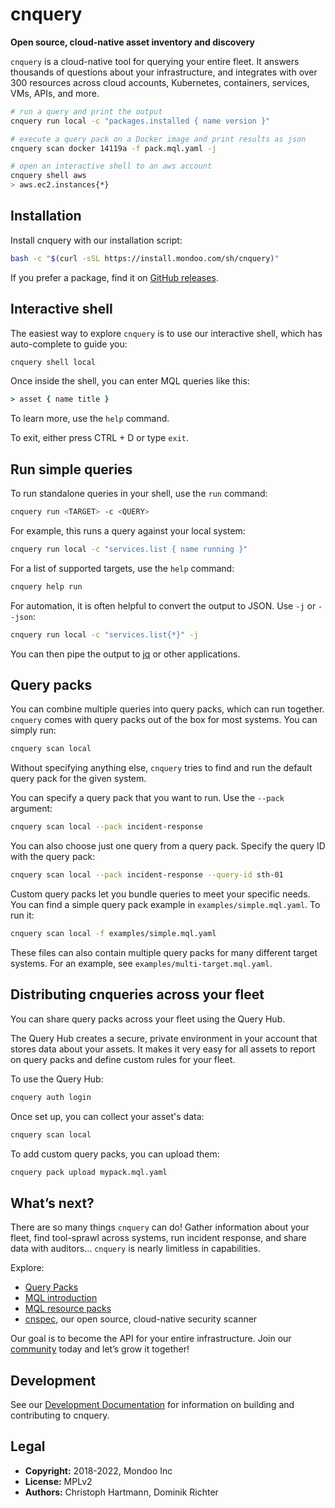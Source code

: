 # cnquery

**Open source, cloud-native asset inventory and discovery**

`cnquery` is a cloud-native tool for querying your entire fleet. It answers thousands of questions about your infrastructure, and integrates with over 300 resources across cloud accounts, Kubernetes, containers, services, VMs, APIs, and more.

```bash
# run a query and print the output
cnquery run local -c "packages.installed { name version }"

# execute a query pack on a Docker image and print results as json
cnquery scan docker 14119a -f pack.mql.yaml -j

# open an interactive shell to an aws account
cnquery shell aws
> aws.ec2.instances{*}
```

## Installation

Install cnquery with our installation script:

```bash
bash -c "$(curl -sSL https://install.mondoo.com/sh/cnquery)"
```

If you prefer a package, find it on [GitHub releases](https://github.com/mondoohq/cnquery/releases).

## Interactive shell

The easiest way to explore `cnquery` is to use our interactive shell, which has auto-complete to guide you:

```bash
cnquery shell local
```

Once inside the shell, you can enter MQL queries like this:

```coffeescript
> asset { name title }
```

To learn more, use the `help` command. 

To exit, either press CTRL + D or type `exit`.

## Run simple queries

To run standalone queries in your shell, use the `run` command:

```bash
cnquery run <TARGET> -c <QUERY>
```

For example, this runs a query against your local system:

```bash
cnquery run local -c "services.list { name running }"
```

For a list of supported targets, use the `help` command:

```bash
cnquery help run
```

For automation, it is often helpful to convert the output to JSON. Use `-j` or `--json`:

```bash
cnquery run local -c "services.list{*}" -j
```

You can then pipe the output to [jq](https://stedolan.github.io/jq/) or other applications.

## Query packs

You can combine multiple queries into query packs, which can run together. `cnquery` comes with query packs out of the box for most systems. You can simply run:

```bash
cnquery scan local
```

Without specifying anything else, `cnquery` tries to find and run the default query pack for the given system.

You can specify a query pack that you want to run. Use the `--pack` argument:

```bash
cnquery scan local --pack incident-response
```

You can also choose just one query from a query pack. Specify the query ID with the query pack:

```bash
cnquery scan local --pack incident-response --query-id sth-01
```

Custom query packs let you bundle queries to meet your specific needs. You can find a simple query pack example in `examples/simple.mql.yaml`. To run it:

```bash
cnquery scan local -f examples/simple.mql.yaml
```

These files can also contain multiple query packs for many different target systems. For an example, see `examples/multi-target.mql.yaml`.

## Distributing cnqueries across your fleet

You can share query packs across your fleet using the Query Hub.

The Query Hub creates a secure, private environment in your account that stores data about your assets. It makes it very easy for all assets to report on query packs and define custom rules for your fleet.

To use the Query Hub:

```bash
cnquery auth login
```

Once set up, you can collect your asset's data:

```bash
cnquery scan local
```

To add custom query packs, you can upload them:

```bash
cnquery pack upload mypack.mql.yaml
```

## What’s next?

There are so many things `cnquery` can do! Gather information about your fleet, find tool-sprawl across systems, run incident response, and share data with auditors… `cnquery` is nearly limitless in capabilities.

Explore:

- [Query Packs](https://github.com/mondoohq/cnquery-packs)
- [MQL introduction](https://mondoohq.github.io/mql-intro/index.html)
- [MQL resource packs](https://mondoo.com/docs/references/mql/)
- [cnspec](https://github.com/mondoohq/cnspec), our open source, cloud-native security scanner

Our goal is to become the API for your entire infrastructure. Join our [community](https://github.com/orgs/mondoohq/discussions) today and let’s grow it together!

## Development

See our [Development Documentation](docs/development.md) for information on building and contributing to cnquery.

## Legal

- **Copyright:** 2018-2022, Mondoo Inc
- **License:** MPLv2
- **Authors:** Christoph Hartmann, Dominik Richter
